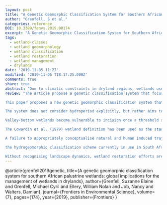 ```yaml
---
layout: post
title: "A Genetic Geomorphic Classification System for Southern African Palustrine Wetlands: Global Implications for the Management of Wetlands in Drylands"
author: "Grenfell, S et al."
categories: reference
DOI: 10.3389/fenvs.2019.00174
excerpt: "A Genetic Geomorphic Classification System for Southern African Palustrine Wetlands: Global Implications for the Management of Wetlands in Drylands"
tags:
  - wetland-classes
  - wetland geomorphology
  - wetland classification
  - wetland restoration
  - wetland management
  - drylands
date: '2019-11-05 11:27'
modified: '2019-11-05 T18:17:25.000Z'
comments: true
share: true
abstract: "Due to climatic constraints in dryland regions, wetlands usually occur at confluences of flow paths, whether from surface flow, inter-flow or at locations of groundwater discharge. Long-term landscape processes that shape valleys and focus the movement of water and sediment are accountable for providing a suitable template with which hydrology interacts to allow wetland formation. Current hydrogeomorphic classification systems do not address system-scale linkages of sediment and water transport across the landscape, and are therefore unable to contextualise long-term process dynamics. Misunderstanding long-term earth system processes can result in the application of inappropriate restoration strategies that isolate wetlands from longitudinal drivers of their formation. We propose a genetic classification system that focuses on the mode of wetland formation, and is based on the understanding that genetic processes impact on the outcome hydrology, sedimentology, geomorphology, ecosystem service provision, and long-term dynamics of wetlands in drylands. The classification aims to impart understanding of dynamic processes of sediment transport through wetlands, such that restoration plans can be sensitive to long-term landscape processes. The classification system, derived from a combination of international literature and published South African case studies, has four wetland macrotypes based on sediment source (colluvial, alluvial, Aeolian, and geochemical). These are subdivided into eight wetland types; hillslope seep, floodplain, valley-bottom, plain, blocked-valley, alluvial fan, aeolian depression, and geochemical depression. The classification is based on landscape location, shape, and the occurrence of geomorphic characteristics indicative of process."
review: "The article propose a genetic classification system that focuses on the mode of wetland formation, and is based on the understanding that genetic processes impact on the outcome hydrology, sedimentology, geomorphology, ecosystem service provision, and long-term dynamics of wetlands in drylands.

This paper proposes a new genetic geomorphic classification system that acknowledges the role of geomorphology in wetland formation (Tooth et al., 2015), and aims to connect observable geomorphic features in the landscape with the processes that created them (Buffington and Montgomery, 2013; Lisenby et al., 2019).

The system does not consider hydroperiod explicitly, but rather aims to describe landscape setting and landform, and consider hydrologically-linked processes of sediment erosion, transport and deposition that may be associated with each wetland.

Valley-bottom wetlands become vulnerable to incision once a threshold slope (sensu Schumm, 1979) is exceeded for a particular catchment size and rainfall (Ellery et al., 2009, 2016). This concept was extended by Tooth (2018) for meandering river floodplain wetlands, through consideration of a threshold of wetland dynamics determined by interactions between discharge, slope, and sediment availability (supply), where systems subject to sudden and substantial morphological changes may be separated from systems subject to gradual and relatively continuous adjustments of form.

The Cowardin et al. (1979) wetland definition has been used as the starting point for several wetland hydrogeomorphic classification systems, including those of Cowardin and Golet (1995), Brinson (1993) and Semeniuk and Semeniuk (1995). According to Finlayson and van der Valk (1995), the primary reason for developing a classification system is to support wetland inventory by standardising and defining terms to describe wetland types to allow successful wetland conservation and management. We argue that a wetland classification system can be more than a system for inventory, and that it can also be used as a tool to improve understanding of wetland processes and dynamics (Kondolf and Piégay, 2016).

A failure to appropriately conceptualise natural and human induced trajectories of change in wetlands, in tandem with a lack of appreciation of the importance of longitudinal (dis)connectivity, can result in poor outcomes for wetland restoration in dryland environments.

the hydrogeomorphic classification scheme currently in use in South Africa, developed by Ewart-Smith et al. (2006) and Ollis et al. (2015), incorporates very little geomorphological insight beyond consideration of the landscape setting, and emphasises 'product' (landscape setting) over 'process' (dynamic feedbacks between process and form) geomorphology (Lisenby et al., 2019). The result is that short-term hydrological processes are considered the master variable in wetlands with developmental histories that in many cases extend over several millennia, and have been shaped by a highly complex interplay between a geological template and dynamic flows and fluxes of earth surface material (Tooth and McCarthy, 2007; Lisenby et al., 2019).

Without recognising landscape dynamics, wetland restoration efforts are unlikely to realise the full ecosystem performance that is sought."
---
```

@article{grenfell2019genetic,
  title={A genetic geomorphic classification system for southern African palustrine wetlands: global implications for the management of wetlands in drylands},
  author={Grenfell, Suzanne Elaine and Grenfell, Michael Cyril and Ellery, William Nolan and Job, Nancy and Walters, Damian},
  journal={Frontiers in Environmental Science},
  volume={7},
  pages={174},
  year={2019},
  publisher={Frontiers}
}
